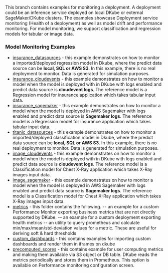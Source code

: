 This branch contains examples for monitoring a deployment. A deployment could be an inference service deployed on local DKube or external SageMaker/DKube clusters. The examples showcase Deployment service monitoring (Health of a deployment) as well as model drift and performance monitoring. For model monitoring, we support classification and regression models for tabular or image data. 

### Model Monitoring Examples

- [insurance_datasources](insurance_datasources) - this example demonstrates on how to monitor a imported/deployed regression model in Dkube, where the predict data source can be **local, SQL or AWS S3**. In this example, there is no real deployment to monitor. Data is generated for simulation purposes.
- [insurance_cloudevents](insurance_cloudevents) - this example demonstrates on how to monitor a model when the model is deployed with in DKube with logs enabled and predict data source is **cloudevent logs**. The reference model is a Regression model for insurance application which takes tabular input data.
- [insurance_sagemaker](insurance_sagemaker) - this example demonstrates on how to monitor a model when the model is deployed in AWS Sagemaker with logs enabled and predict data source is **Sagemaker logs**. The reference model is a Regression model for insurance application which takes tabular input data.
- [titanic_datasources](titanic_datasources) - this example demonstrates on how to monitor a imported/deployed classification model in Dkube, where the predict data source can be **local, SQL or AWS S3**. In this example, there is no real deployment to monitor. Data is generated for simulation purposes.
- [image_cloudevents](image_cloudevents) - this example demonstrates on how to monitor a model when the model is deployed with in DKube with logs enabled and predict data source is **cloudevent logs**. The reference model is a Classification model for Chest X-Ray application which takes X-Ray images input data.
- [image_sagemaker](image_sagemaker) - this example demonstrates on how to monitor a model when the model is deployed in AWS Sagemaker with logs enabled and predict data source is **Sagemaker logs**. The reference model is a Classification model for Chest X-Ray application which takes X-Ray images input data.
- [metrics](metrics) - this folder contains the following.
-- an example for a custom Performance Monitor exporting business metrics that are not directly supported by DKube.
-- an example for a custom deployment exporting health metrics
-- an utility to query prometheus and calculate min/max/mean/std-deviation values for a metric. These are useful for deriving soft & hard thresholds
- [custom_dashboards](custom_dashboards) - this contains examples for importing custom dashboards and render them in iframes on dkube
- [precomputed_scores](precomputed_scores) - this contains example for user computing metrics and making them available via S3 object or DB table. DKube reads the metrics periodically and stores them in Prometheus. This option is available on Performance monitoring configuration screen.
